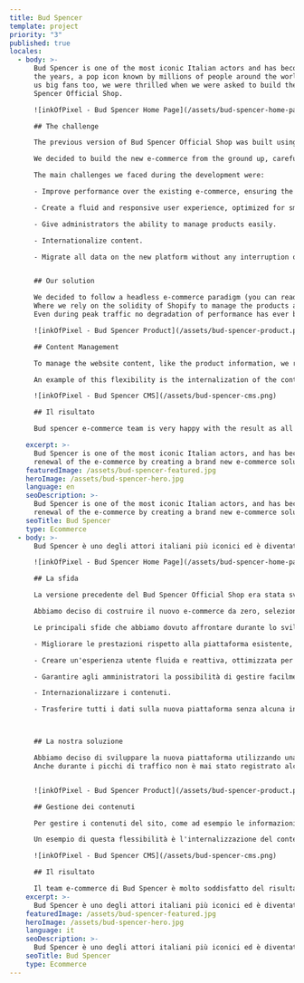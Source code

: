 ```yaml
---
title: Bud Spencer
template: project
priority: "3"
published: true
locales:
  - body: >-
      Bud Spencer is one of the most iconic Italian actors and has become, over
      the years, a pop icon known by millions of people around the world. Being
      us big fans too, we were thrilled when we were asked to build the new Bud
      Spencer Official Shop.

      ![inkOfPixel - Bud Spencer Home Page](/assets/bud-spencer-home-page.png)

      ## The challenge

      The previous version of Bud Spencer Official Shop was built using Prestashop, but the overall experience did not feel modern and wasn’t satisfactory. A lot of problems, particularly slow performance and the complexity required to make changes, convinced the client to invest in a brand new solution that could improve both the user experience and at the same time reduce the administration fatigue.

      We decided to build the new e-commerce from the ground up, carefully selecting all the components and technologies that best fits the project requirements.

      The main challenges we faced during the development were:

      - Improve performance over the existing e-commerce, ensuring the scalability needed to support traffic peaks during promotions and events.

      - Create a fluid and responsive user experience, optimized for smartphone, without giving up on any desktop features.

      - Give administrators the ability to manage products easily.

      - Internationalize content.

      - Migrate all data on the new platform without any interruption of services.


      ## Our solution

      We decided to follow a headless e-commerce paradigm (you can read more in detail [here](/blog/headless-commerce-is-the-future-of-e-commerce)).
      Where we rely on the solidity of Shopify to manage the products and orders, while delegating the presentation layer to a separate custom built frontend. This allowed us to create a highly optimized solution with an extremely fluid and rich user experience.
      Even during peak traffic no degradation of performance has ever been recorded.

      ![inkOfPixel - Bud Spencer Product](/assets/bud-spencer-product.png)

      ## Content Management

      To manage the website content, like the product information, we relied on a CMS. With this approach the administrators are able to independently add, remove or modify all the contents of the e-commerce in total autonomy.

      An example of this flexibility is the internalization of the content managed entirely through the CMS, giving the possibility to independently modify the translations of all the contents. Right now the e-commerce is translated in Italian, English and German.

      ![inkOfPixel - Bud Spencer CMS](/assets/bud-spencer-cms.png)

      ## Il risultato

      Bud spencer e-commerce team is very happy with the result as all requirements have been met and we have created an extremely innovative, flexible and performing platform. We recommend that you see for yourself at [bud spencer official shop](https://shop.budspencerofficial.com) !

    excerpt: >-
      Bud Spencer is one of the most iconic Italian actors, and has become, over the years, a pop icon known by millions of people around the world. We dealt with the
      renewal of the e-commerce by creating a brand new e-commerce solution.
    featuredImage: /assets/bud-spencer-featured.jpg
    heroImage: /assets/bud-spencer-hero.jpg
    language: en
    seoDescription: >-
      Bud Spencer is one of the most iconic Italian actors, and has become, over the years, a pop icon known by millions of people around the world. We dealt with the
      renewal of the e-commerce by creating a brand new e-commerce solution.
    seoTitle: Bud Spencer
    type: Ecommerce
  - body: >-
      Bud Spencer è uno degli attori italiani più iconici ed è diventato, nel corso degli anni, un'icona pop riconosciuta da milioni di persone in tutto il mondo. Essendo anche noi dei suoi grandi fan, siamo rimasti entusiasti quando ci è stato chiesto di sviluppare il nuovo e-commerce ufficiale di Bud Spencer.

      ![inkOfPixel - Bud Spencer Home Page](/assets/bud-spencer-home-page.png)

      ## La sfida

      La versione precedente del Bud Spencer Official Shop era stata sviluppata utilizzando Prestashop, ma l'esperienza complessiva non era soddisfacente. Numerosi problemi, in particolare la lentezza generale dell’ e-commerce e la complessità necessaria per apportare modifiche, hanno convinto il cliente a investire in una soluzione nuova con l’obiettivo di migliorare l'esperienza dell'utente e allo stesso tempo ridurre le difficoltà di amministrazione.

      Abbiamo deciso di costruire il nuovo e-commerce da zero, selezionando con cura tutti i componenti e le tecnologie per meglio adattarle alle esigenze del progetto.

      Le principali sfide che abbiamo dovuto affrontare durante lo sviluppo sono state:

      - Migliorare le prestazioni rispetto alla piattaforma esistente, garantendo la scalabilità necessaria per supportare i picchi di traffico durante promozioni ed eventi.

      - Creare un'esperienza utente fluida e reattiva, ottimizzata per smartphone, senza rinunciare a nessuna funzionalità del desktop.

      - Garantire agli amministratori la possibilità di gestire facilmente i prodotti.

      - Internazionalizzare i contenuti.

      - Trasferire tutti i dati sulla nuova piattaforma senza alcuna interruzione dei servizi.



      ## La nostra soluzione

      Abbiamo deciso di sviluppare la nuova piattaforma utilizzando una soluzione basata su un paradigma headless commerce (puoi leggere più in dettaglio [qui](/blog/headless-commerce-is-the-future-of-e-commerce). Nel quale facciamo affidamento sulla solidità di Shopify per gestire i prodotti e gli ordini, delegando la presentazione a un frontend separato e personalizzato. Questo ci ha permesso di creare una soluzione altamente ottimizzata con un'esperienza utente estremamente fluida e ricca.
      Anche durante i picchi di traffico non è mai stato registrato alcun degrado delle prestazioni.


      ![inkOfPixel - Bud Spencer Product](/assets/bud-spencer-product.png)

      ## Gestione dei contenuti

      Per gestire i contenuti del sito, come ad esempio le informazioni prodotto, abbiamo fatto affidamento su un CMS. Con questo approccio gli amministratori sono in grado di aggiungere, rimuovere o modificare autonomamente tutti i contenuti del’ e-commerce in totale autonomia.

      Un esempio di questa flessibilità è l'internalizzazione del contenuto gestito interamente attraverso il CMS, dando la possibilità di modificare in modo indipendente le traduzioni di tutti i contenuti. In questo momento l'e-commerce è tradotto in italiano, inglese e tedesco.

      ![inkOfPixel - Bud Spencer CMS](/assets/bud-spencer-cms.png)

      ## Il risultato

      Il team e-commerce di Bud Spencer è molto soddisfatto del risultato in quanto tutti i requisiti sono stati soddisfatti e abbiamo creato una piattaforma estremamente innovativa, flessibile e performante. Ti consigliamo di vedere di persona su [bud spencer official shop](https://shop.budspencerofficial.com) !
    excerpt: >-
      Bud Spencer è uno degli attori italiani più iconici ed è diventato, nel corso degli anni, un'icona pop riconosciuta da milioni di persone in tutto il mondo. Abbiamo sviluppato un nuovo e-commerce in linea con il loro brand.
    featuredImage: /assets/bud-spencer-featured.jpg
    heroImage: /assets/bud-spencer-hero.jpg
    language: it
    seoDescription: >-
      Bud Spencer è uno degli attori italiani più iconici ed è diventato, nel corso degli anni, un'icona pop riconosciuta da milioni di persone in tutto il mondo. Abbiamo sviluppato un nuovo e-commerce in linea con il loro brand.
    seoTitle: Bud Spencer
    type: Ecommerce
---
```

